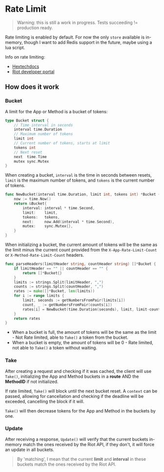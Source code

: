 # Rate Limit

> Warning: this is still a work in progress. Tests succeeding != production ready.

Rate limiting is enabled by default. For now the only `store` available is in-memory, though I want to add Redis support in the future, maybe using a lua script.

Info on rate limiting:

- [Hextechdocs](https://hextechdocs.dev/rate-limiting/)
- [Riot developer portal](https://developer.riotgames.com/docs/portal#web-apis_rate-limiting)

## How does it work

### Bucket

A limit for the App or Method is a bucket of tokens:

```go
type Bucket struct {
	// Time interval in seconds
	interval time.Duration
	// Maximum number of tokens
	limit int
	// Current number of tokens, starts at limit
	tokens int
	// Next reset
	next  time.Time
	mutex sync.Mutex
}
```

When creating a bucket, `interval` is the time in seconds between resets, `limit` is the maximum number of tokens, and `tokens` is the current number of tokens.

```go
func NewBucket(interval time.Duration, limit int, tokens int) *Bucket {
	now := time.Now()
	return &Bucket{
		interval: interval * time.Second,
		limit:    limit,
		tokens:   tokens,
		next:     now.Add(interval * time.Second),
		mutex:    sync.Mutex{},
	}
}
```

When initializing a bucket, the current amount of tokens will be the same as the limit minus the current count provided from the `X-App-Rate-Limit-Count` or `X-Method-Rate-Limit-Count` headers.

```go
func parseHeaders(limitHeader string, countHeader string) []*Bucket {
	if limitHeader == "" || countHeader == "" {
		return []*Bucket{}
	}
	limits := strings.Split(limitHeader, ",")
	counts := strings.Split(countHeader, ",")
	rates := make([]*Bucket, len(limits))
	for i := range limits {
		limit, seconds := getNumbersFromPair(limits[i])
		count, _ := getNumbersFromPair(counts[i])
		rates[i] = NewBucket(time.Duration(seconds), limit, limit-count)
	}
	return rates
}
```

- When a bucket is full, the amount of tokens will be the same as the limit - Not Rate limited, able to `Take()` a token from the bucket.
- When a bucket is empty, the amount of tokens will be 0 - Rate limited, not able to `Take()` a token without waiting.

### Take

After creating a request and checking if it was cached, the client will use `Take()`, initializing the App and Method buckets in a **route** AND the **MethodID** if not initialized.

If rate limited, `Take()` will block until the next bucket reset. A `context` can be passed, allowing for cancellation and checking if the deadline will be exceeded, cancelling the block if it will.

`Take()` will then decrease tokens for the App and Method in the buckets by one.

### Update

After receiving a response, `Update()` will verify that the current buckets in-memory match the ones received by the Riot API, if they don't, it will force an update in all buckets.

> By 'matching', I mean that the current **limit** and **interval** in these buckets match the ones received by the Riot API.
